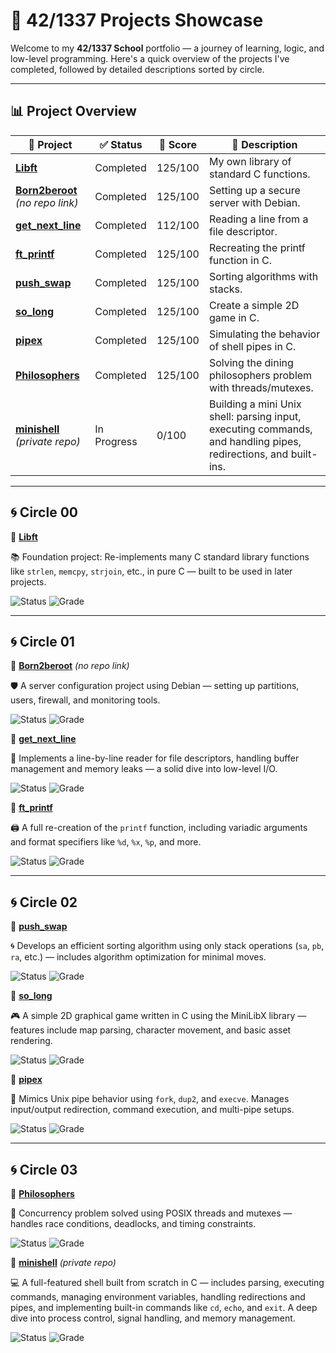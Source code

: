 # 🚀 42/1337 Projects Showcase

Welcome to my **42/1337 School** portfolio — a journey of learning, logic, and low-level programming. Here's a quick overview of the projects I've completed, followed by detailed descriptions sorted by circle.

---

## 📊 Project Overview

| 📁 Project                                                                 | ✅ Status      | 🎯 Score    | 📌 Description                                                  |
|---------------------------------------------------------------------------|----------------|-------------|------------------------------------------------------------------|
| [**Libft**](https://github.com/Redadaghouj/42-Libft_1337)                 | Completed      | 125/100     | My own library of standard C functions.                          |
| [**Born2beroot**](#) *(no repo link)*                                     | Completed      | 125/100     | Setting up a secure server with Debian.                         |
| [**get_next_line**](https://github.com/Redadaghouj/42-get_next_line_1337) | Completed      | 112/100     | Reading a line from a file descriptor.                          |
| [**ft_printf**](https://github.com/Redadaghouj/42-ft_printf_1337)         | Completed      | 125/100     | Recreating the printf function in C.                            |
| [**push_swap**](https://github.com/Redadaghouj/42-push_swap_1337)         | Completed      | 125/100     | Sorting algorithms with stacks.                                |
| [**so_long**](https://github.com/Redadaghouj/42-so_long_1337)             | Completed      | 125/100     | Create a simple 2D game in C.                                  |
| [**pipex**](https://github.com/Redadaghouj/42-pipex_1337)                 | Completed      | 125/100     | Simulating the behavior of shell pipes in C.                   |
| [**Philosophers**](https://github.com/Redadaghouj/42-Philosophers_1337)   | Completed      | 125/100     | Solving the dining philosophers problem with threads/mutexes.  |
| [**minishell**](https://github.com/Redadaghouj/42-Philosophers_1337)   *(private repo)*      | In Progress    | 0/100     | Building a mini Unix shell: parsing input, executing commands, and handling pipes, redirections, and built-ins. |

---

## 🌀 Circle 00

🔹 [**Libft**](https://github.com/Redadaghouj/42-Libft_1337)

📚 Foundation project: Re-implements many C standard library functions like `strlen`, `memcpy`, `strjoin`, etc., in pure C — built to be used in later projects.  

![Status](https://img.shields.io/badge/Status-Completed-brightgreen) ![Grade](https://img.shields.io/badge/Grade-125%2F100-success)

---

## 🌀 Circle 01

🔹 [**Born2beroot**](#) *(no repo link)* 

🛡️ A server configuration project using Debian — setting up partitions, users, firewall, and monitoring tools.  

![Status](https://img.shields.io/badge/Status-Completed-brightgreen) ![Grade](https://img.shields.io/badge/Grade-125%2F100-success)

🔹 [**get_next_line**](https://github.com/Redadaghouj/42-get_next_line_1337)

📄 Implements a line-by-line reader for file descriptors, handling buffer management and memory leaks — a solid dive into low-level I/O.  

![Status](https://img.shields.io/badge/Status-Completed-brightgreen) ![Grade](https://img.shields.io/badge/Grade-112%2F100-success)

🔹 [**ft_printf**](https://github.com/Redadaghouj/42-ft_printf_1337) 

🖨️ A full re-creation of the `printf` function, including variadic arguments and format specifiers like `%d`, `%x`, `%p`, and more.  

![Status](https://img.shields.io/badge/Status-Completed-brightgreen) ![Grade](https://img.shields.io/badge/Grade-125%2F100-success)

---

## 🌀 Circle 02

🔹 [**push_swap**](https://github.com/Redadaghouj/42-push_swap_1337)  

🌀 Develops an efficient sorting algorithm using only stack operations (`sa`, `pb`, `ra`, etc.) — includes algorithm optimization for minimal moves.  

![Status](https://img.shields.io/badge/Status-Completed-brightgreen) ![Grade](https://img.shields.io/badge/Grade-125%2F100-success)

🔹 [**so_long**](https://github.com/Redadaghouj/42-so_long_1337)  

🎮 A simple 2D graphical game written in C using the MiniLibX library — features include map parsing, character movement, and basic asset rendering.  

![Status](https://img.shields.io/badge/Status-Completed-brightgreen) ![Grade](https://img.shields.io/badge/Grade-125%2F100-success)

🔹 [**pipex**](https://github.com/Redadaghouj/42-pipex_1337)  

🔧 Mimics Unix pipe behavior using `fork`, `dup2`, and `execve`. Manages input/output redirection, command execution, and multi-pipe setups.  

![Status](https://img.shields.io/badge/Status-Completed-brightgreen) ![Grade](https://img.shields.io/badge/Grade-125%2F100-success)

---

## 🌀 Circle 03

🔹 [**Philosophers**](https://github.com/Redadaghouj/42-Philosophers_1337)  

🍝 Concurrency problem solved using POSIX threads and mutexes — handles race conditions, deadlocks, and timing constraints.  

![Status](https://img.shields.io/badge/Status-Completed-brightgreen) ![Grade](https://img.shields.io/badge/Grade-125%2F100-success)

🔹 [**minishell**](https://github.com/Redadaghouj/42-minishell_1337) *(private repo)*  

💻 A full-featured shell built from scratch in C — includes parsing, executing commands, managing environment variables, handling redirections and pipes, and implementing built-in commands like `cd`, `echo`, and `exit`. A deep dive into process control, signal handling, and memory management.  

![Status](https://img.shields.io/badge/Status-In_Progress-orange) ![Grade](https://img.shields.io/badge/Grade-0%2F100-progress)
